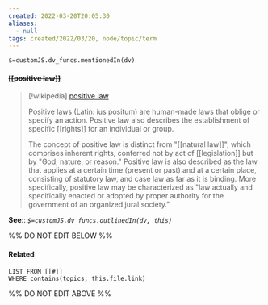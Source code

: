 ```yaml
---
created: 2022-03-20T20:05:30 
aliases:
  - null
tags: created/2022/03/20, node/topic/term
---
```

`$=customJS.dv_funcs.mentionedIn(dv)`

#### <s class="topic-title">[[positive law]]</s>

> [!wikipedia] [positive law](https://en.wikipedia.org/wiki/Positive%20law)
> 
> Positive laws (Latin: ius positum) are human-made laws that oblige or specify an action. Positive law also describes the establishment of specific [[rights]] for an individual or group.
> 
> The concept of positive law is distinct from "[[natural law]]", which comprises inherent rights, conferred not by act of [[legislation]] but by "God, nature, or reason." Positive law is also described as the law that applies at a certain time (present or past) and at a certain place, consisting of statutory law, and case law as far as it is binding.  More specifically, positive law may be characterized as "law actually and specifically enacted or adopted by proper authority for the government of an organized jural society."
>


**See**::
*`$=customJS.dv_funcs.outlinedIn(dv, this)`*

%% DO NOT EDIT BELOW %%

#### Related 

```dataview
LIST FROM [[#]]
WHERE contains(topics, this.file.link)
```
%% DO NOT EDIT ABOVE %%
